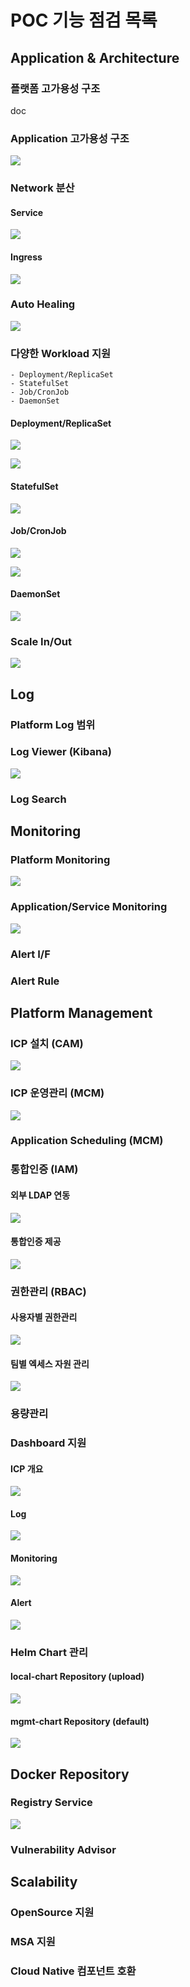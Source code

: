 # POC 기능 점검 목록

## Application & Architecture

### 플랫폼 고가용성 구조

doc

### Application 고가용성 구조

![](img/2019-11-08-14-41-54.png)

### Network 분산

#### Service

![](img/2019-11-08-18-02-13.png)

#### Ingress

![](img/2019-11-08-18-02-47.png)


### Auto Healing

![](img/2019-11-08-15-23-03.png)

### 다양한 Workload 지원

```
- Deployment/ReplicaSet
- StatefulSet
- Job/CronJob
- DaemonSet
```

#### Deployment/ReplicaSet

![](img/2019-11-08-15-30-30.png)

![](img/2019-11-08-15-32-30.png)

#### StatefulSet

![](img/2019-11-08-15-31-41.png)

#### Job/CronJob

![](img/2019-11-08-15-33-14.png)

![](img/2019-11-08-15-33-31.png)

#### DaemonSet

![](img/2019-11-08-15-34-26.png)

### Scale In/Out

![](img/2019-11-08-16-38-00.png)

## Log

### Platform Log 범위

### Log Viewer (Kibana)

![](img/2019-11-08-16-45-22.png)

### Log Search

## Monitoring

### Platform Monitoring

![](img/2019-11-08-16-58-09.png)

### Application/Service Monitoring

![](img/2019-11-08-16-54-05.png)

### Alert I/F

### Alert Rule

## Platform Management

### ICP 설치 (CAM)

![](img/2019-11-08-17-35-26.png)

### ICP 운영관리 (MCM)

![](img/2019-11-08-17-37-06.png)

### Application Scheduling (MCM)

### 통합인증 (IAM)

#### 외부 LDAP 연동

![](img/2019-11-08-17-39-47.png)

#### 통합인증 제공

![](img/2019-11-08-17-42-10.png)

### 권한관리 (RBAC)

#### 사용자별 권한관리

![](img/2019-11-08-17-43-08.png)

#### 팀별 엑세스 자원 관리

![](img/2019-11-08-17-43-31.png)

### 용량관리

### Dashboard 지원

#### ICP 개요
![](img/2019-11-08-17-49-44.png)

#### Log

![](img/2019-11-08-16-45-22.png)

#### Monitoring

![](img/2019-11-08-16-54-05.png)

#### Alert

![](img/2019-11-08-17-55-51.png)

### Helm Chart 관리

#### local-chart Repository (upload)

![](img/2019-11-08-17-58-29.png)

#### mgmt-chart Repository (default)

![](img/2019-11-08-17-58-59.png)

## Docker Repository

### Registry Service

![](img/2019-11-08-18-03-27.png)

### Vulnerability Advisor


## Scalability

### OpenSource 지원

### MSA 지원

### Cloud Native 컴포넌트 호환

